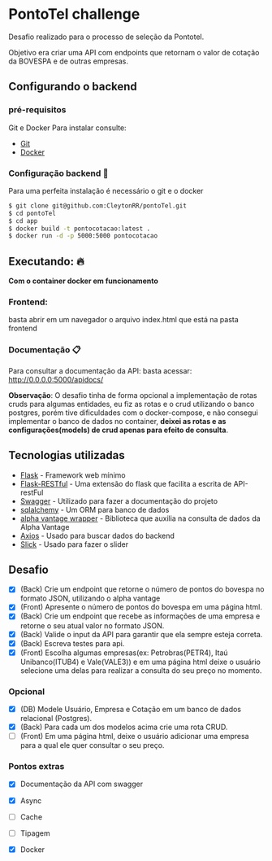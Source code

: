 
# PontoTel challenge

Desafio realizado para o processo de seleção da Pontotel.

Objetivo era criar uma API com endpoints que retornam o valor de cotação da BOVESPA e de outras empresas.

## Configurando o backend
### pré-requisitos
Git e Docker
Para instalar consulte: 
* [Git](https://git-scm.com/)
* [Docker](https://www.docker.com/)

### Configuração backend :whale:
Para uma perfeita instalação é necessário o git e o docker
```sh
$ git clone git@github.com:CleytonRR/pontoTel.git
$ cd pontoTel
$ cd app
$ docker build -t pontocotacao:latest .
$ docker run -d -p 5000:5000 pontocotacao
```
## Executando: :fire:
**Com o container docker em funcionamento**

### Frontend:
basta abrir em um navegador o arquivo index.html que está na pasta frontend

### Documentação :clipboard:
Para consultar a documentação da API:
basta acessar: http://0.0.0.0:5000/apidocs/


**Observação**:
O desafio tinha de forma opcional a implementação de rotas cruds para algumas entidades, eu fiz as rotas e o crud utilizando o banco postgres, porém tive dificuldades com o docker-compose, e não consegui implementar o banco de dados no container, **deixei as rotas e as configurações(models) de crud apenas para efeito de consulta**.

## Tecnologias utilizadas
* [Flask](https://flask.palletsprojects.com/en/1.1.x/) - Framework web mínimo
* [Flask-RESTful](https://flask-restful.readthedocs.io/en/latest/) - Uma extensão do flask que facilita a escrita de API-restFul
* [Swagger](https://swagger.io/) - Utilizado para fazer a documentação do projeto
* [sqlalchemy](https://www.sqlalchemy.org/) - Um ORM para banco de dados
* [alpha vantage wrapper](https://github.com/RomelTorres/alpha_vantage) - Biblioteca que auxilia na consulta de dados da Alpha Vantage 
* [Axios](https://github.com/axios/axios) - Usado para buscar dados do backend
* [Slick](http://kenwheeler.github.io/slick/) - Usado para fazer o slider

## Desafio
- [x] (Back) Crie um endpoint que retorne o número de pontos do bovespa no formato JSON, utilizando o alpha vantage
- [x] (Front) Apresente o número de pontos do bovespa em uma página html.
- [x] (Back) Crie um endpoint que recebe as informações de uma empresa e retorne o seu atual valor no formato JSON.
- [x] (Back) Valide o input da API para garantir que ela sempre esteja correta.
- [x] (Back) Escreva testes para api.
- [x] (Front) Escolha algumas empresas(ex: Petrobras(PETR4), Itaú Unibanco(ITUB4) e Vale(VALE3))  e em uma página html deixe o usuário selecione uma delas para realizar a consulta do seu preço no momento.
### Opcional
- [x] (DB) Modele Usuário, Empresa e Cotação em um banco de dados relacional (Postgres).
- [x] (Back) Para cada um dos modelos acima crie uma rota CRUD.
- [ ] (Front) Em uma página html, deixe o usuário adicionar uma empresa para a qual ele quer consultar o seu preço.
### Pontos extras
- [x] Documentação da API com swagger
- [x] Async
- [ ] Cache
- [ ] Tipagem
- [x] Docker


